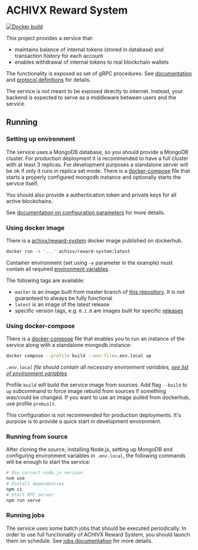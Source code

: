 # ACHIVX Reward System

[![Docker build](https://github.com/ACHIVX-COM/reward-system/actions/workflows/docker-master.yml/badge.svg)](https://github.com/ACHIVX-COM/reward-system/actions/workflows/docker-master.yml)

This project provides a service that:

- maintains balance of internal tokens (stored in database) and transaction history for each account
- enables withdrawal of internal tokens to real blockchain wallets

The functionality is exposed as set of gRPC procedures.
See [documentation](./doc/integration.md) and [protocol definitions](./protocols/) for details.

The service is not meant to be exposed directly to internet.
Instead, your backend is expected to serve as a middleware between users and the service.

## Running

### Setting up environment

The service uses a MongoDB database, so you should provide a MongoDB cluster.
For production deployment it is recommended to have a full cluster with at least 3 replicas.
For development purposes a standalone server will be ok if only it runs in replica set mode.
There is a [docker-compose](./dev-helpers/docker-compose.yaml) file that starts a properly configured mongodb instance and optionally starts the service itself.

You should also provide a authentication token and private keys for all active blockchains.

See [documentation on configuration parameters](./doc/configuration.md) for more details.

### Using docker image

There is a [achivx/reward-system](https://hub.docker.com/r/achivx/reward-system) docker image published on dockerhub.

```sh
docker run -e '...' achivx/reward-system:latest
```

Container environment (set using `-e` parameter in the example) must contain all required [environment variables](./doc/configuration.md#environment-variables).

The following tags are available:
- `master` is an image built from master branch of [this repository](https://github.com/ACHIVX-COM/reward-system).
  It is not guaranteed to always be fully functional
- `latest` is an image of the latest release
- specific version tags, e.g. `0.1.0` are images built for specific [releases](https://github.com/ACHIVX-COM/reward-system/releases)

### Using docker-compose

There is a [docker-compose](./dev-helpers/docker-compose.yaml) file that enables you to run an instance of the service along with a standalone mongodb instance:

```sh
docker compose --profile build --env-file=.env.local up
```

*`.env.local` file should contain all necessary environment variables, [see list of environment variables](./doc/configuration.md).*

Profile `build` will build the service image from sources.
Add flag `--build` to `up` subcommand to force image rebuild from sources if something was/could be changed.
If you want to use an image pulled from dockerhub, use profile `prebuilt`.

This configuration is not recommended for production deployments.
It's purpose is to provide a quick start in development environment.

### Running from source

After cloning the source, installing Node.js, setting up MongoDB and configuring environment variables in `.env.local`, the following commands will be enough to start the service:

```sh
# Use correct node.js version
nvm use
# Install dependencies
npm ci
# Start RPC server
npm run serve
```

### Running jobs

The service uses some batch jobs that should be executed periodically.
In order to use full functionality of ACHIVX Reward System, you should launch them on schedule.
See [jobs documentation](./doc/jobs.md) for more details.

